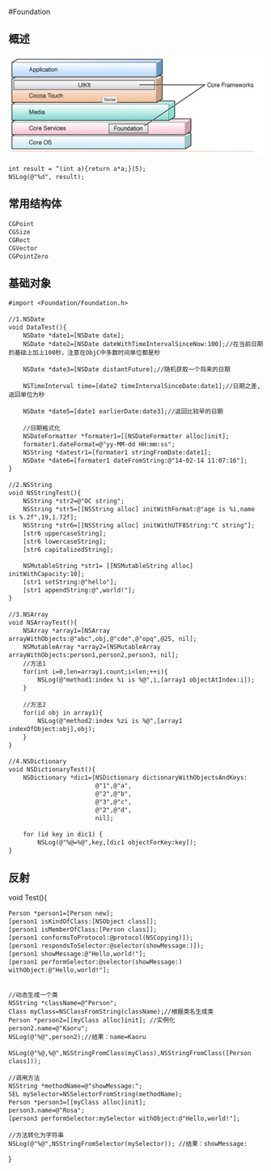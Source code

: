 #Foundation

## 概述
![foundation](../img/foundation.png)
```
int result = ^(int a){return a*a;}(5);  
NSLog(@"%d", result);
```

## 常用结构体
```
CGPoint
CGSize
CGRect
CGVector
CGPointZero
```
## 基础对象
```
#import <Foundation/Foundation.h>

//1.NSDate
void DataTest(){
    NSDate *date1=[NSDate date];
    NSDate *date2=[NSDate dateWithTimeIntervalSinceNow:100];//在当前日期的基础上加上100秒，注意在ObjC中多数时间单位都是秒

    NSDate *date3=[NSDate distantFuture];//随机获取一个将来的日期

    NSTimeInterval time=[date2 timeIntervalSinceDate:date1];//日期之差,返回单位为秒

    NSDate *date5=[date1 earlierDate:date3];//返回比较早的日期

    //日期格式化
    NSDateFormatter *formater1=[[NSDateFormatter alloc]init];
    formater1.dateFormat=@"yy-MM-dd HH:mm:ss";
    NSString *datestr1=[formater1 stringFromDate:date1];
    NSDate *date6=[formater1 dateFromString:@"14-02-14 11:07:16"];
}

//2.NSString
void NSStringTest(){
    NSString *str2=@"OC string";
    NSString *str5=[[NSString alloc] initWithFormat:@"age is %i,name is %.2f",19,1.72f];
    NSString *str6=[[NSString alloc] initWithUTF8String:"C string"];
    [str6 uppercaseString];
    [str6 lowercaseString];
    [str6 capitalizedString];

    NSMutableString *str1= [[NSMutableString alloc] initWithCapacity:10];
    [str1 setString:@"hello"];
    [str1 appendString:@",world!"];
}

//3.NSArray
void NSArrayTest(){
    NSArray *array1=[NSArray arrayWithObjects:@"abc",obj,@"cde",@"opq",@25, nil];
    NSMutableArray *array2=[NSMutableArray arrayWithObjects:person1,person2,person3, nil];
    //方法1
    for(int i=0,len=array1.count;i<len;++i){
        NSLog(@"method1:index %i is %@",i,[array1 objectAtIndex:i]);
    }

    //方法2
    for(id obj in array1){
        NSLog(@"method2:index %zi is %@",[array1 indexOfObject:obj],obj);
    }
}

//4.NSDictionary
void NSDictionaryTest(){
    NSDictionary *dic1=[NSDictionary dictionaryWithObjectsAndKeys:
                        @"1",@"a",
                        @"2",@"b",
                        @"3",@"c",
                        @"2",@"d",
                        nil];

    for (id key in dic1) {
        NSLog(@"%@=%@",key,[dic1 objectForKey:key]);
}
```
## 反射
void Test(){

    Person *person1=[Person new];
    [person1 isKindOfClass:[NSObject class]];
    [person1 isMemberOfClass:[Person class]];
    [person1 conformsToProtocol:@protocol(NSCopying)]);
    [person1 respondsToSelector:@selector(showMessage:)]);
    [person1 showMessage:@"Hello,world!"];
    [person1 performSelector:@selector(showMessage:) withObject:@"Hello,world!"];


    //动态生成一个类
    NSString *className=@"Person";
    Class myClass=NSClassFromString(className);//根据类名生成类
    Person *person2=[[myClass alloc]init]; //实例化
    person2.name=@"Kaoru";
    NSLog(@"%@",person2);//结果：name=Kaoru

    NSLog(@"%@,%@",NSStringFromClass(myClass),NSStringFromClass([Person class]));

    //调用方法
    NSString *methodName=@"showMessage:";
    SEL mySelector=NSSelectorFromString(methodName);
    Person *person3=[[myClass alloc]init];
    person3.name=@"Rosa";
    [person3 performSelector:mySelector withObject:@"Hello,world!"]; 

    //方法转化为字符串
    NSLog(@"%@",NSStringFromSelector(mySelector)); //结果：showMessage:
}
